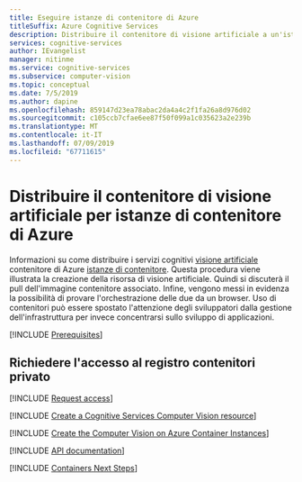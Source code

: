```yaml
---
title: Eseguire istanze di contenitore di Azure
titleSuffix: Azure Cognitive Services
description: Distribuire il contenitore di visione artificiale a un'istanza di contenitore di Azure ed eseguirne il test in un web browser.
services: cognitive-services
author: IEvangelist
manager: nitinme
ms.service: cognitive-services
ms.subservice: computer-vision
ms.topic: conceptual
ms.date: 7/5/2019
ms.author: dapine
ms.openlocfilehash: 859147d23ea78abac2da4a4c2f1fa26a8d976d02
ms.sourcegitcommit: c105ccb7cfae6ee87f50f099a1c035623a2e239b
ms.translationtype: MT
ms.contentlocale: it-IT
ms.lasthandoff: 07/09/2019
ms.locfileid: "67711615"
---
```

# <a name="deploy-the-computer-vision-container-to-azure-container-instances"></a>Distribuire il contenitore di visione artificiale per istanze di contenitore di Azure

Informazioni su come distribuire i servizi cognitivi [visione artificiale](computer-vision-how-to-install-containers.md) contenitore di Azure [istanze di contenitore](https://docs.microsoft.com/azure/container-instances/). Questa procedura viene illustrata la creazione della risorsa di visione artificiale. Quindi si discuterà il pull dell'immagine contenitore associato. Infine, vengono messi in evidenza la possibilità di provare l'orchestrazione delle due da un browser. Uso di contenitori può essere spostato l'attenzione degli sviluppatori dalla gestione dell'infrastruttura per invece concentrarsi sullo sviluppo di applicazioni.

[!INCLUDE [Prerequisites](../containers/includes/container-preview-prerequisites.md)]

## <a name="request-access-to-the-private-container-registry"></a>Richiedere l'accesso al registro contenitori privato

[!INCLUDE [Request access](../../../includes/cognitive-services-containers-request-access.md)]

[!INCLUDE [Create a Cognitive Services Computer Vision resource](includes/create-computer-vision-resource.md)]

[!INCLUDE [Create the Computer Vision on Azure Container Instances](../containers/includes/create-container-instances-resource-from-azure-cli.md)]

[!INCLUDE [API documentation](../../../includes/cognitive-services-containers-api-documentation.md)]

[!INCLUDE [Containers Next Steps](../containers/includes/containers-next-steps.md)]